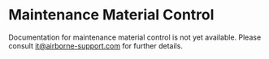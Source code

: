 # Maintenance Material Control

Documentation for maintenance material control is not yet available. Please consult it@airborne-support.com for further details.
